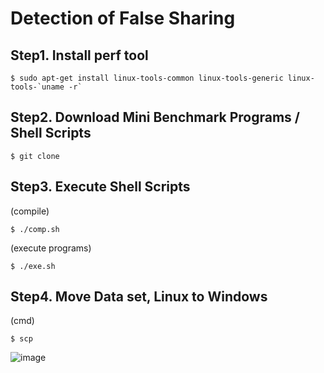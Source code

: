 # Detection of False Sharing


## Step1. Install perf tool
```
$ sudo apt-get install linux-tools-common linux-tools-generic linux-tools-`uname -r`
```

## Step2. Download Mini Benchmark Programs / Shell Scripts
```
$ git clone 
```

## Step3. Execute Shell Scripts
(compile)
```
$ ./comp.sh
```
(execute programs)
```
$ ./exe.sh
```

## Step4. Move Data set, Linux to Windows
(cmd)
```
$ scp
```


![image](https://user-images.githubusercontent.com/65501453/119259134-ba38a700-bc07-11eb-8b3e-ca176774dcf8.png)

